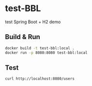 # test-BBL

test Spring Boot + H2 demo

## Build & Run
```bash
docker build -t test-bbl:local .
docker run -p 8080:8080 test-bbl:local
```

## Test
```bash
curl http://localhost:8080/users
```